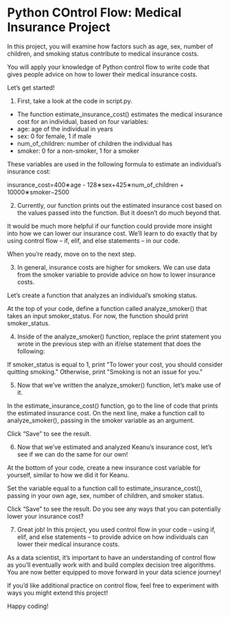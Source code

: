 # Python COntrol Flow: Medical Insurance Project

In this project, you will examine how factors such as age, sex, number of children, and smoking status contribute to medical insurance costs.

You will apply your knowledge of Python control flow to write code that gives people advice on how to lower their medical insurance costs.

Let’s get started!

1. First, take a look at the code in script.py.
- The function estimate_insurance_cost() estimates the medical insurance cost for an individual, based on four variables:
- age: age of the individual in years
- sex: 0 for female, 1 if male
- num_of_children: number of children the individual has
- smoker: 0 for a non-smoker, 1 for a smoker

These variables are used in the following formula to estimate an individual’s insurance cost:

insurance_cost=400∗age - 128∗sex+425∗num_of_children + 10000∗smoker−2500

2.  Currently, our function prints out the estimated insurance cost based on the values passed into the function. But it doesn’t do much beyond that.

It would be much more helpful if our function could provide more insight into how we can lower our insurance cost. We’ll learn to do exactly that by using control flow – if, elif, and else statements – in our code.

When you’re ready, move on to the next step.

3. In general, insurance costs are higher for smokers. We can use data from the smoker variable to provide advice on how to lower insurance costs.

Let’s create a function that analyzes an individual’s smoking status.

At the top of your code, define a function called analyze_smoker() that takes an input smoker_status. For now, the function should print smoker_status.

4. Inside of the analyze_smoker() function, replace the print statement you wrote in the previous step with an if/else statement that does the following:

If smoker_status is equal to 1, print "To lower your cost, you should consider quitting smoking."
Otherwise, print "Smoking is not an issue for you."

5. Now that we’ve written the analyze_smoker() function, let’s make use of it.

In the estimate_insurance_cost() function, go to the line of code that prints the estimated insurance cost. On the next line, make a function call to analyze_smoker(), passing in the smoker variable as an argument.

Click “Save” to see the result.

6. Now that we’ve estimated and analyzed Keanu’s insurance cost, let’s see if we can do the same for our own!

At the bottom of your code, create a new insurance cost variable for yourself, similar to how we did it for Keanu.

Set the variable equal to a function call to estimate_insurance_cost(), passing in your own age, sex, number of children, and smoker status.

Click “Save” to see the result. Do you see any ways that you can potentially lower your insurance cost?

7. Great job! In this project, you used control flow in your code – using if, elif, and else statements – to provide advice on how individuals can lower their medical insurance costs.

As a data scientist, it’s important to have an understanding of control flow as you’ll eventually work with and build complex decision tree algorithms. You are now better equipped to move forward in your data science journey!

If you’d like additional practice on control flow, feel free to experiment with ways you might extend this project!

Happy coding!
